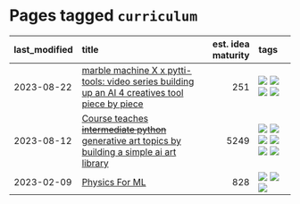 # Pages tagged `curriculum`

|last_modified|title|est. idea maturity|tags
|:---|:---|---:|:---|
|2023-08-22|[marble machine X x pytti-tools: video series building up an AI 4 creatives tool piece by piece](../marble_machine_x_pytti-tools.md)|251|[![](https://img.shields.io/badge/tag-curriculum-77485f)](../tags/curriculum.md) [![](https://img.shields.io/badge/tag-public_good-b08442)](../tags/public_good.md) [![](https://img.shields.io/badge/tag-publication-c4c41f)](../tags/publication.md) [![](https://img.shields.io/badge/tag-video_series-e33481)](../tags/video_series.md)|
|2023-08-12|[Course teaches ~~intermediate python~~ generative art topics by building a simple ai art library](../Course_teaches_basic_python_by_building_a_simple_ai_art_library.md)|5249|[![](https://img.shields.io/badge/tag-curriculum-77485f)](../tags/curriculum.md) [![](https://img.shields.io/badge/tag-education-e839f4)](../tags/education.md) [![](https://img.shields.io/badge/tag-from_issue-1614f8)](../tags/from_issue.md) [![](https://img.shields.io/badge/tag-public_good-b08442)](../tags/public_good.md) [![](https://img.shields.io/badge/tag-publication-c4c41f)](../tags/publication.md) [![](https://img.shields.io/badge/tag-wip-c4fb38)](../tags/wip.md)|
|2023-02-09|[Physics For ML](../physics_for_ml.md)|828|[![](https://img.shields.io/badge/tag-curriculum-77485f)](../tags/curriculum.md) [![](https://img.shields.io/badge/tag-education-e839f4)](../tags/education.md) [![](https://img.shields.io/badge/tag-publication-c4c41f)](../tags/publication.md)|